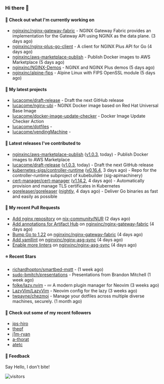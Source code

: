 ### Hi there 👋

#### 👷 Check out what I'm currently working on

- [nginxinc/nginx-gateway-fabric](https://github.com/nginxinc/nginx-gateway-fabric) - NGINX Gateway Fabric provides an implementation for the Gateway API using NGINX as the data plane. (3 days ago)
- [nginxinc/nginx-plus-go-client](https://github.com/nginxinc/nginx-plus-go-client) - A client for NGINX Plus API for Go (4 days ago)
- [nginxinc/aws-marketplace-publish](https://github.com/nginxinc/aws-marketplace-publish) - Publish Docker images to AWS Marketplace (5 days ago)
- [nginxinc/NGINX-Demos](https://github.com/nginxinc/NGINX-Demos) - NGINX and NGINX Plus demos (5 days ago)
- [nginxinc/alpine-fips](https://github.com/nginxinc/alpine-fips) - Alpine Linux with FIPS OpenSSL module (5 days ago)

#### 🌱 My latest projects

- [lucacome/draft-release](https://github.com/lucacome/draft-release) - Draft the next GitHub release
- [lucacome/nginx-ubi](https://github.com/lucacome/nginx-ubi) - NGINX Docker image based on Red Hat Universal Base Image
- [lucacome/docker-image-update-checker](https://github.com/lucacome/docker-image-update-checker) - Docker Image Update Checker Action
- [lucacome/dotfiles](https://github.com/lucacome/dotfiles) - 
- [lucacome/vendingMachine](https://github.com/lucacome/vendingMachine) - 

#### 🔭 Latest releases I've contributed to

- [nginxinc/aws-marketplace-publish](https://github.com/nginxinc/aws-marketplace-publish) ([v1.0.3](https://github.com/nginxinc/aws-marketplace-publish/releases/tag/v1.0.3), today) - Publish Docker images to AWS Marketplace
- [lucacome/draft-release](https://github.com/lucacome/draft-release) ([v1.0.3](https://github.com/lucacome/draft-release/releases/tag/v1.0.3), today) - Draft the next GitHub release
- [kubernetes-sigs/controller-runtime](https://github.com/kubernetes-sigs/controller-runtime) ([v0.16.4](https://github.com/kubernetes-sigs/controller-runtime/releases/tag/v0.16.4), 3 days ago) - Repo for the controller-runtime subproject of kubebuilder (sig-apimachinery)
- [cert-manager/cert-manager](https://github.com/cert-manager/cert-manager) ([v1.14.2](https://github.com/cert-manager/cert-manager/releases/tag/v1.14.2), 4 days ago) - Automatically provision and manage TLS certificates in Kubernetes
- [goreleaser/goreleaser](https://github.com/goreleaser/goreleaser) ([nightly](https://github.com/goreleaser/goreleaser/releases/tag/nightly), 4 days ago) - Deliver Go binaries as fast and easily as possible

#### 🔨 My recent Pull Requests

- [Add nginx repository](https://github.com/nix-community/NUR/pull/660) on [nix-community/NUR](https://github.com/nix-community/NUR) (2 days ago)
- [Add annotations for Artifact Hub](https://github.com/nginxinc/nginx-gateway-fabric/pull/1554) on [nginxinc/nginx-gateway-fabric](https://github.com/nginxinc/nginx-gateway-fabric) (4 days ago)
- [Bump Go to 1.22](https://github.com/nginxinc/nginx-gateway-fabric/pull/1553) on [nginxinc/nginx-gateway-fabric](https://github.com/nginxinc/nginx-gateway-fabric) (4 days ago)
- [Add yamllint](https://github.com/nginxinc/nginx-asg-sync/pull/521) on [nginxinc/nginx-asg-sync](https://github.com/nginxinc/nginx-asg-sync) (4 days ago)
- [Enable more linters](https://github.com/nginxinc/nginx-asg-sync/pull/520) on [nginxinc/nginx-asg-sync](https://github.com/nginxinc/nginx-asg-sync) (4 days ago)

#### ⭐ Recent Stars

- [richardhopton/smartbed-mqtt](https://github.com/richardhopton/smartbed-mqtt) -  (1 week ago)
- [sudo-bmitch/presentations](https://github.com/sudo-bmitch/presentations) - Presentations from Brandon Mitchell (1 week ago)
- [folke/lazy.nvim](https://github.com/folke/lazy.nvim) - 💤 A modern plugin manager for Neovim (3 weeks ago)
- [LazyVim/LazyVim](https://github.com/LazyVim/LazyVim) - Neovim config for the lazy (3 weeks ago)
- [twpayne/chezmoi](https://github.com/twpayne/chezmoi) - Manage your dotfiles across multiple diverse machines, securely. (1 month ago)

#### 👯 Check out some of my recent followers

- [jps-hiro](https://github.com/jps-hiro)
- [theqf](https://github.com/theqf)
- [j1m-ryan](https://github.com/j1m-ryan)
- [a-thorat](https://github.com/a-thorat)
- [atetc](https://github.com/atetc)

#### 💬 Feedback

Say Hello, I don't bite!

![visitors](https://visitor-badge.laobi.icu/badge?page_id=lucacome.visitor-badge)
#
